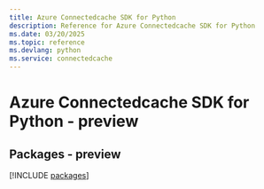 ```yaml
---
title: Azure Connectedcache SDK for Python
description: Reference for Azure Connectedcache SDK for Python
ms.date: 03/20/2025
ms.topic: reference
ms.devlang: python
ms.service: connectedcache
---
```

# Azure Connectedcache SDK for Python - preview
## Packages - preview
[!INCLUDE [packages](connectedcache-index.md)]
